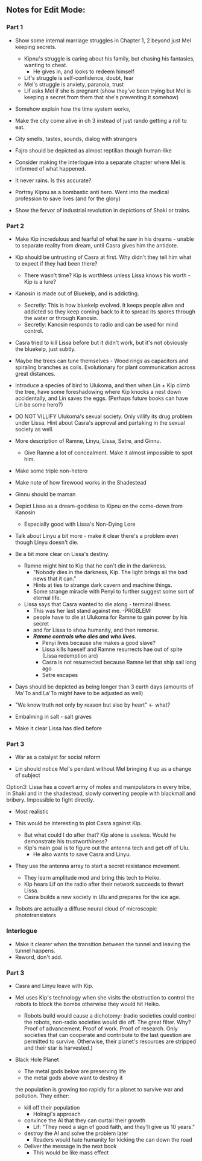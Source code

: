 ## Notes for Edit Mode:


### Part 1
- Show some internal marriage struggles in Chapter 1, 2 beyond just Mel keeping secrets.
  - Kipnu's struggle is caring about his family, but chasing his fantasies, wanting to cheat.
    - He gives in, and looks to redeem himself
  - Lif's struggle is self-confidence, doubt, fear
  - Mel's struggle is anxiety, paranoia, trust
  - Lif asks Mel if she is pregnant (show they've been trying but Mel is keeping a secret from them that she's preventing it somehow)

- Somehow explain how the time system works,

- Make the city come alive in ch 3 instead of just rando getting a roll to eat.

- City smells, tastes, sounds, dialog with strangers

- Fajro should be depicted as almost reptilian though human-like

- Consider making the interlogue into a separate chapter where Mel is informed of what happened.

- It never rains. Is this accurate?

- Portray Kipnu as a bombastic anti hero. Went into the medical profession to save lives (and for the glory)

- Show the fervor of industrial revolution in depictions of Shaki or trains.

### Part 2

- Make Kip incredulous and fearful of what he saw in his dreams - unable to separate reality from dream, until Casra gives him the antidote.

- Kip should be untrusting of Casra at first. Why didn't they tell him what to expect if they had been there?
  - There wasn't time? Kip is worthless unless Lissa knows his worth - Kip is a lure?

- Kanosin is made out of Bluekelp, and is addicting.
  - Secretly: This is how bluekelp evolved. It keeps people alive and addicted so they keep coming back to it to    spread its spores through the water or through Kanosin.
  - Secretly: Kanosin responds to radio and can be used for mind control.

- Casra tried to kill Lissa before but it didn't work, but it's not obviously the bluekelp, just subtly.

- Maybe the trees can tune themselves - Wood rings as capacitors and spiraling branches as coils. Evolutionary for plant communication across great distances.

- Introduce a species of bird to Ulukoma, and then when Lin + Kip climb the tree, have some foreshadowing where Kip knocks a nest down accidentally, and Lin saves the eggs. (Perhaps future books can have Lin be some hero?)

- DO NOT VILLIFY Ulukoma's sexual society. Only villify its drug problem under Lissa. Hint about Casra's approval and partaking in the sexual society as well.

- More description of Ramne, Linyu, Lissa, Setre, and Ginnu.
  - Give Ramne a lot of concealment. Make it almost impossible to spot him.

- Make some triple non-hetero

- Make note of how firewood works in the Shadestead

- Ginnu should be maman

- Depict Lissa as a dream-goddess to Kipnu on the come-down from Kanosin
  - Especially good with Lissa's Non-Dying Lore

- Talk about Linyu a bit more - make it clear there's a problem even though Linyu doesn't die.

- Be a bit more clear on Lissa's destiny.
  - Ramne might hint to Kip that he can't die in the darkness.
    - "Nobody dies in the darkness, Kip. The light brings all the bad news that it can."
    - Hints at ties to strange dark cavern and machine things.
    - Some strange miracle with Penyi to further suggest some sort of eternal life.
  - Lissa says that Casra wanted to die along - terminal illness.
    - This was her last stand against me.
  -PROBLEM:
    - people have to die at Ulukoma for Ramne to gain power by his secret
    - and for Lissa to show humanity, and then remorse.
    - ***Ramne controls who dies and who lives.***
      - Penyi lives because she makes a good slave?
      - Lissa kills haeself and Ramne resurrects hae out of spite (Lissa redemption arc)
      - Casra is not resurrected because Ramne let that ship sail long ago
      - Setre escapes

- Days should be depicted as being longer than 3 earth days (amounts of Ma'To and La'To might have to be adjusted as well)

- "We know truth not only by reason but also by heart" <- what?

- Embalming in salt - salt graves

- Make it clear Lissa has died before


### Part 3

- War as a catalyst for social reform

- Lin should notice Mel's pendant without Mel bringing it up as a change of subject






Option3: Lissa has a covert army of moles and manipulators in every tribe, in Shaki and in the shadestead, slowly converting people with blackmail and bribery. Impossible to fight directly.
  - Most realistic
  - This would be interesting to plot Casra against Kip.
    - But what could I do after that? Kip alone is useless. Would he demonstrate his trustworthiness?
    - Kip's main goal is to figure out the antenna tech and get off of Ulu.
      - He also wants to save Casra and Linyu.
  - They use the antenna array to start a secret resistance movement.
    - They learn amplitude mod and bring this tech to Heiko.
    - Kip hears Lif on the radio after their network succeeds to thwart Lissa.
    - Casra builds a new society in Ulu and prepares for the ice age.

- Robots are actually a diffuse neural cloud of microscopic phototransistors

### Interlogue
- Make it clearer when the transition between the tunnel and leaving the tunnel happens.
- Reword, don't add.

### Part 3
  - Casra and Linyu leave with Kip.
  - Mel uses Kip's technology when she visits the obstruction to control the robots to block the bombs otherwise they would hit Heiko.
    - Robots build would cause a dichotomy: (radio societies could control the robots, non-radio societies would die off. The great filter. Why? Proof of advancement. Proof of work. Proof of research. Only societies that can cooperate and contribute to the last question are permitted to survive. Otherwise, their planet's resources are stripped and their star is harvested.)

  - Black Hole Planet
    - The metal gods below are preserving life
    - the metal gods above want to destroy it

    the population is growing too rapidly for a planet to survive war and pollution. They either:
      - kill off their population
        - Holragi's approach
      - convince the AI that they can curtail their growth
        - Lif: "They need a sign of good faith, and they'll give us 10 years."
      - destroy the AI and solve the problem later
        - Readers would hate humanity for kicking the can down the road
      - Deliver the message in the next book
        - This would be like mass effect
